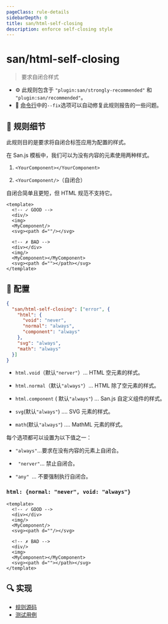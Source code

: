 ```yaml
---
pageClass: rule-details
sidebarDepth: 0
title: san/html-self-closing
description: enforce self-closing style
---
```

# san/html-self-closing
> 要求自闭合样式

- :gear: 此规则包含于 `"plugin:san/strongly-recommended"` 和 `"plugin:san/recommended"`。
- :wrench: [命令行](https://eslint.org/docs/user-guide/command-line-interface#fixing-problems)中的`--fix`选项可以自动修复此规则报告的一些问题。

## :book: 规则细节

此规则目的是要求将自闭合标签应用为配置的样式。

在 San.js 模板中，我们可以为没有内容的元素使用两种样式。

1. `<YourComponent></YourComponent>`

2. `<YourComponent/>`（自闭合）

自闭合简单且更短，但 HTML 规范不支持它。

<eslint-code-block fix :rules="{'san/html-self-closing': ['error']}">

```vue
<template>
  <!-- ✓ GOOD -->
  <div/>
  <img>
  <MyComponent/>
  <svg><path d=""/></svg>

  <!-- ✗ BAD -->
  <div></div>
  <img/>
  <MyComponent></MyComponent>
  <svg><path d=""></path></svg>
</template>
```

</eslint-code-block>

## :wrench: 配置

```json
{
  "san/html-self-closing": ["error", {
    "html": {
      "void": "never",
      "normal": "always",
      "component": "always"
    },
    "svg": "always",
    "math": "always"
  }]
}
```

- `html.void`（默认`"nerver"`）... HTML 空元素的样式。

- `html.normal`（默认`"always"`）... HTML 除了空元素的样式。

- `html.component` ( 默认`"always"`) ... San.js 自定义组件的样式。

- `svg`(默认`"always"`) ....  SVG 元素的样式。

- `math`(默认`"always"`) .... MathML 元素的样式。

每个选项都可以设置为以下值之一：

* `"always"`...要求在没有内容的元素上自闭合。

*  ` "nerver"`... 禁止自闭合。

*   `"any" `... 不要强制执行自闭合。

### `html: {normal: "never", void: "always"}`

<eslint-code-block fix :rules="{'san/html-self-closing': ['error', {html: {normal: 'never', void: 'always'}}]}">

```vue
<template>
  <!-- ✓ GOOD -->
  <div></div>
  <img/>
  <MyComponent/>
  <svg><path d=""/></svg>

  <!-- ✗ BAD -->
  <div/>
  <img>
  <MyComponent></MyComponent>
  <svg><path d=""></path></svg>
</template>
```

</eslint-code-block>

## :mag: 实现

- [规则源码](https://github.com/ecomfe/eslint-plugin-san/blob/main/lib/rules/html-self-closing.js)
- [测试用例](https://github.com/ecomfe/eslint-plugin-san/tree/main/__tests__/lib/rules/html-self-closing.test.js)
